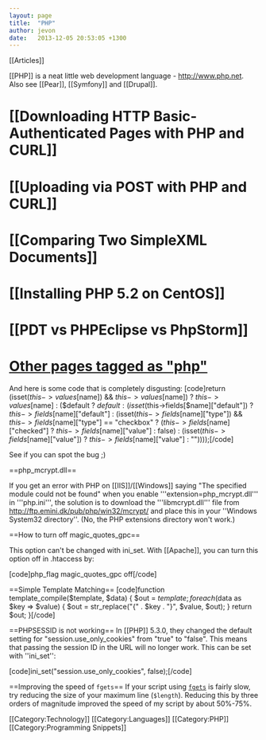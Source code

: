 ```yaml
---
layout: page
title:  "PHP"
author: jevon
date:   2013-12-05 20:53:05 +1300
---
```


[[Articles]]

[[PHP]] is a neat little web development language - http://www.php.net. Also see [[Pear]], [[Symfony]] and [[Drupal]].

# [[Downloading HTTP Basic-Authenticated Pages with PHP and CURL]]
# [[Uploading via POST with PHP and CURL]]
# [[Comparing Two SimpleXML Documents]]
# [[Installing PHP 5.2 on CentOS]]
# [[PDT vs PHPEclipse vs PhpStorm]]
# <a href="http://www.delicious.com/jevonwright/php" class="delicious">Other pages tagged as "php"</a>

And here is some code that is completely disgusting:
[code]return (isset($this->values[$name]) && $this->values[$name]) ? $this->values[$name] : ($default ? $default : 
(isset($this->fields[$name]["default"]) ? $this->fields[$name]["default"] : (isset($this->fields[$name]["type"]) 
&& $this->fields[$name]["type"] == "checkbox" ? ($this->fields[$name]["checked"] ? $this->fields[$name]["value"] : false) 
: (isset($this->fields[$name]["value"]) ? $this->fields[$name]["value"] : ""))));[/code]

See if you can spot the bug ;)

==php_mcrypt.dll==

If you get an error with PHP on [[IIS]]/[[Windows]] saying "The specified module could not be found" when you enable '''extension=php_mcrypt.dll''' in '''php.ini''', the solution is to download the '''libmcrypt.dll''' file from http://ftp.emini.dk/pub/php/win32/mcrypt/ and place this in your ''Windows System32 directory''. (No, the PHP extensions directory won't work.)

==How to turn off magic_quotes_gpc==

This option can't be changed with ini_set. With [[Apache]], you can turn this option off in .htaccess by:

[code]php_flag magic_quotes_gpc off[/code]

==Simple Template Matching==
[code]function template_compile($template, $data) {
	$out = $template;
	foreach ($data as $key => $value) {
		$out = str_replace("{" . $key . "}", $value, $out);
	}
	return $out;
}[/code]

==PHPSESSID is not working==
In [[PHP]] 5.3.0, they changed the default setting for "session.use_only_cookies" from "true" to "false". This means that passing the session ID in the URL will no longer work. This can be set with ''ini_set'':

[code]ini_set("session.use_only_cookies", false);[/code]

==Improving the speed of `fgets`==
If your script using <a href="http://php.net/fgets">`fgets`</a> is fairly slow, try reducing the size of your maximum line (`$length`). Reducing this by three orders of magnitude improved the speed of my script by about 50%-75%.

[[Category:Technology]]
[[Category:Languages]]
[[Category:PHP]]
[[Category:Programming Snippets]]